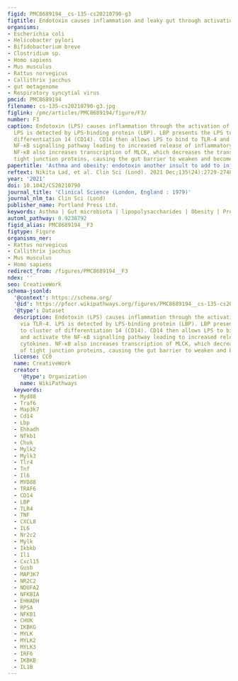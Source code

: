 ```yaml
---
figid: PMC8689194__cs-135-cs20210790-g3
figtitle: Endotoxin causes inflammation and leaky gut through activation of NFKB pathways
organisms:
- Escherichia coli
- Helicobacter pylori
- Bifidobacterium breve
- Clostridium sp.
- Homo sapiens
- Mus musculus
- Rattus norvegicus
- Callithrix jacchus
- gut metagenome
- Respiratory syncytial virus
pmcid: PMC8689194
filename: cs-135-cs20210790-g3.jpg
figlink: /pmc/articles/PMC8689194/figure/F3/
number: F3
caption: Endotoxin (LPS) causes inflammation through the activation of NF-κB via TLR-4.
  LPS is detected by LPS-binding protein (LBP). LBP presents the LPS to cluster of
  differentiation 14 (CD14). CD14 then allows LPS to bind to TLR-4 and activate the
  NF-κB signalling pathway leading to increased release of inflammatory cytokines.
  NF-κB also increases transcription of MLCK, which decreases the transcription of
  tight junction proteins, causing the gut barrier to weaken and become leaky.
papertitle: 'Asthma and obesity: endotoxin another insult to add to injury?.'
reftext: Nikita Lad, et al. Clin Sci (Lond). 2021 Dec;135(24):2729-2748.
year: '2021'
doi: 10.1042/CS20210790
journal_title: 'Clinical Science (London, England : 1979)'
journal_nlm_ta: Clin Sci (Lond)
publisher_name: Portland Press Ltd.
keywords: Asthma | Gut microbiota | lipopolysaccharides | Obesity | Prebiotic | Probiotic
automl_pathway: 0.9238792
figid_alias: PMC8689194__F3
figtype: Figure
organisms_ner:
- Rattus norvegicus
- Callithrix jacchus
- Mus musculus
- Homo sapiens
redirect_from: /figures/PMC8689194__F3
ndex: ''
seo: CreativeWork
schema-jsonld:
  '@context': https://schema.org/
  '@id': https://pfocr.wikipathways.org/figures/PMC8689194__cs-135-cs20210790-g3.html
  '@type': Dataset
  description: Endotoxin (LPS) causes inflammation through the activation of NF-κB
    via TLR-4. LPS is detected by LPS-binding protein (LBP). LBP presents the LPS
    to cluster of differentiation 14 (CD14). CD14 then allows LPS to bind to TLR-4
    and activate the NF-κB signalling pathway leading to increased release of inflammatory
    cytokines. NF-κB also increases transcription of MLCK, which decreases the transcription
    of tight junction proteins, causing the gut barrier to weaken and become leaky.
  license: CC0
  name: CreativeWork
  creator:
    '@type': Organization
    name: WikiPathways
  keywords:
  - Myd88
  - Traf6
  - Map3k7
  - Cd14
  - Lbp
  - Ehhadh
  - Nfkb1
  - Chuk
  - Mylk2
  - Mylk3
  - Tlr4
  - Tnf
  - Il6
  - MYD88
  - TRAF6
  - CD14
  - LBP
  - TLR4
  - TNF
  - CXCL8
  - IL6
  - Nr2c2
  - Mylk
  - Ikbkb
  - Il1
  - Cxcl15
  - Gusb
  - MAP3K7
  - NR2C2
  - NDUFA2
  - NFKBIA
  - EHHADH
  - RPSA
  - NFKB1
  - CHUK
  - IKBKG
  - MYLK
  - MYLK2
  - MYLK3
  - IRF6
  - IKBKB
  - IL1B
---
```

